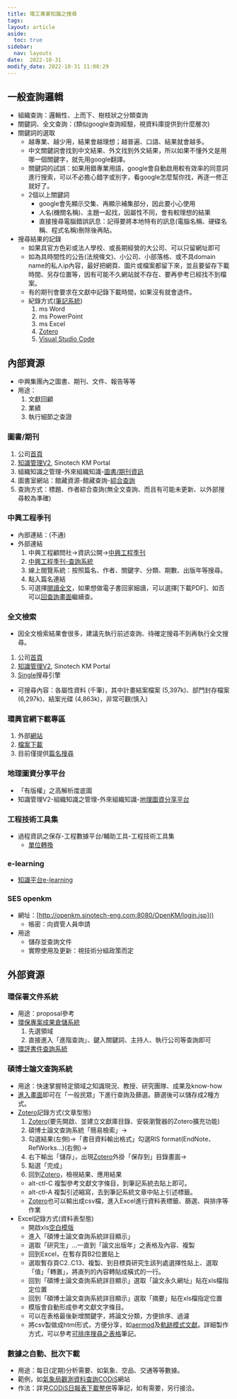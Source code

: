 ```yaml
---
title: 環工專業知識之搜尋
tags: 
layout: article
aside:
  toc: true
sidebar:
  nav: layouts
date:  2022-10-31
modify_date: 2022-10-31 11:00:29
---
```


## 一般查詢邏輯
- 組織查詢：邏輯性、上而下、樹枝狀之分類查詢
- 關鍵詞、全文查詢：(類似google查詢經驗，視資料庫提供到什麼層次)
- 關鍵詞的選取
  - 越專業、越少用，結果會越理想；越普遍、口語、結果就會越多。
  - 中文關鍵詞會找到中文結果、外文找到外文結果，所以如果不懂外文是用哪一個關鍵字，就先用google翻譯。
  - 關鍵詞的試誤：如果用錯專業用語，google會自動啟用較有效率的同意詞進行搜索，可以不必擔心錯字或別字，看google怎麼幫你找，再逐一修正就好了。
  - 2個以上關鍵詞
    - google會先顯示交集、再顯示補集部分，因此要小心使用
    - 人名(機關名稱)、主題一起找，因屬性不同，會有較理想的結果
    - 直接搜尋電腦錯誤訊息：記得要將本地特有的訊息(電腦名稱、硬碟名稱、程式名稱)刪除後再貼。
- 搜尋結果的記錄
  - 如果具官方色彩或法人學校、或長期經營的大公司、可以只留網址即可
  - 如為具時間性的公告(法規條文)、小公司、小部落格、或不具domain name的私人ip內容，最好把網頁、圖片或檔案都留下來，並且要留存下載時間、另存位置等，因有可能不久網站就不存在、要再參考已經找不到檔案。
  - 有的期刊會要求在文獻中記錄下載時間，如果沒有就會退件。
  - 紀錄方式([筆記系統](https://sinotec2.github.io/FAQ/2022/10/08/about_note_sw.html))
    1. ms Word
    1. ms PowerPoint
    1. ms Excel
    1. [Zotero][z]
    1. [Visual Studio Code](https://code.visualstudio.com/)

## 內部資源 
- 中興集團內之圖書、期刊、文件、報告等等
- 用途：
  1. 文獻回顧
  1. 業績
  1. 執行細節之查證

### 圖書/期刊
1. 公司[首頁](http://iiseng.sinotech-eng.com/sipEng/)
1. [知識管理V2](http://pmis03:8021/KM/KM_Portal/), Sinotech KM Portal
1. 組織知識之管理-外來組織知識-[圖書/期刊資訊](http://pmis03:8021/KM/KM_Portal/GotoURL.aspx?uid=e9ce16df-3293-4273-95ca-b5087a18ae5d)
1. 圖書室網站：館藏資源-館藏查詢-[綜合查詢](http://library/Webpac/Holding/QueryAll.aspx)
1. 查詢方式：標題、作者綜合查詢(無全文查詢、而且有可能未更新、以外部搜尋較為準確)

### 中興工程季刊
- 內部連結：(不通)
- 外部連結
  1. 中興工程顧問社→資訊公開→[中興工程季刊](https://www.sinotech.org.tw/zh/Journals.aspx)
  1. [中興工程季刊-查詢系統]()
  1. 線上閱覽系統：按照篇名、作者、關鍵字、分類、期數、出版年等搜尋。
  1. 點入篇名連結
  1. 可選擇[閱讀全文]()，如果想做電子書回家細讀，可以選擇[下載PDF]、如否可以[回查詢畫面](https://www.sinotech.org.tw/zh/JournalSearch.aspx)繼續查。

### 全文檢索
- 因全文檢索結果會很多，建議先執行前述查詢、待確定搜尋不到再執行全文搜尋。
1. 公司[首頁](http://iiseng.sinotech-eng.com/sipEng/)
1. [知識管理V2](http://pmis03:8021/KM/KM_Portal/), Sinotech KM Portal 
1. [Single](http://single.sinoltd.local/search)搜尋引擎
  - 可搜尋內容：各屬性資料 (千筆)，其中計畫結案檔案 (5,397k)、部門封存檔案 (6,297k)、結案光碟 (4,863k)，非常可觀(慎入)

### 環興官網下載專區
1. 外部[網站](https://www.sinotech-eng.com/tw/)
1. [檔案下載](https://www.sinotech-eng.com/tw/file-download)
1. 目前僅提供[篇名搜尋]()

### 地理圖資分享平台
- 「有版權」之高解析度底圖
- 知識管理V2-組織知識之管理-外來組織知識-[地理圖資分享平台](http://geo-server.sinoic:88/GeoMap/Default.aspx)

### 工程技術工具集
- 過程資訊之保存-工程數據平台/輔助工具-工程技術工具集
  - [單位轉換](http://pmis03.secltd:8080/SinoTools/DesignTools.htm)
  
### e-learning
- [知識平台e-learning](http://fms.sinotech.com.tw/km)

### SES openkm
- 網址：[http://openkm.sinotech-eng.com:8080/OpenKM/login.jsp]()
  - 帳密：向資管人員申請
- 用途
  - 儲存並查詢文件
  - 實際使用及更新：視技術分組政策而定

## 外部資源
### 環保署文件系統
- 用途：proposal參考
- [環保專案成果倉儲系統](https://epq.epa.gov.tw/)
  1. 先選領域
  1. 直接進入「進階查詢」、鍵入關鍵詞、主持人、執行公司等查詢即可
- [環評書件查詢系統](https://eiadoc.epa.gov.tw/EIAWEB/Default.aspx)

### 碩博士論文查詢系統
- 用途：快速掌握特定領域之知識現況、教授、研究團隊、成果及know-how
- [進入畫面](https://ndltd.ncl.edu.tw/cgi-bin/gs32/gsweb.cgi/login?o=dwebmge)即可在「一般民眾」下進行查詢及篩選。篩選後可以儲存成2種方式。
- [Zotero][z]記錄方式(文章型態)
  1. [Zotero][z](要先開啟、並建立文獻庫目錄、安裝瀏覽器的Zotero擴充功能)
  1. 碩博士論文查詢系統「簡易檢索」→
  1. 勾選結果(左側)→「書目資料輸出格式」勾選RIS format(EndNote、RefWorks...)(右側)→
  1. 右下輸出「儲存」，出現[Zotero][z]外掛「保存到」目錄畫面→
  1. 點選「完成」
  1. 回到[Zotero][z]，檢視結果、應用結果
    - alt-ctl-C 複製參考文獻文字條目，到筆記系統去貼上即可。
    - alt-ctl-A 複製引述縮寫，去到筆記系統文章中貼上引述標籤。
    - [Zotero][z]也可以輸出成csv檔，進入Excel進行資料表標籤、篩選、與排序等作業  
- Excel記錄方式(資料表型態)
  - 開啟xls[空白模版](https://github.com/sinotec2/sinotec2.github.io/blob/main/aermod/ref.xlsx)
  - 進入「碩博士論文查詢系統詳目顯示」
  - 選取「研究生」...一直到「論文出版年」之表格及內容、複製
  - 回到Excel，在暫存頁B2位置貼上
  - 選取暫存頁C2..C13、複製、到目標頁研究生該列處選擇性貼上、選取「值」「轉置」，將直列的內容轉貼成橫式的一行。
  - 回到「碩博士論文查詢系統詳目顯示」選取「論文永久網址」貼在xls檔指定位置
  - 回到「碩博士論文查詢系統詳目顯示」選取「摘要」貼在xls檔指定位置
  - 模版會自動形成參考文獻文字條目。
  - 可以在表格最後新增關鍵字，將論文分類，方便排序、過濾
  - 將csv製做成html形式，方便分享，如[aermod](https://sinotec2.github.io/aermod/AERMOD_review.html)及[軌跡模式文獻](https://sinotec2.github.io/aermod/traj_review.html)。詳細製作方式，可以參考[可排序搜尋之表格](https://sinotec2.github.io/Focus-on-Air-Quality/utilities/Graphics/HTML/SortFindTab/)筆記。

### 數據之自動、批次下載
- 用途：每日(定期)分析需要、如氣象、空品、交通等等數據。
- 範例，如[氣象局觀測資料查詢CODiS](https://e-service.cwb.gov.tw/HistoryDataQuery/)網站
- 作法：詳見[CODiS日報表下載整併](https://sinotec2.github.io/Focus-on-Air-Quality/wind_models/CODiS/cwb_daily_download/)等筆記，如有需要，另行接洽。

[z]: <https://www.zotero.org/> "Your personal research assistant Zotero is a free, easy-to-use tool to help you collect, organize, annotate, cite, and share research."
